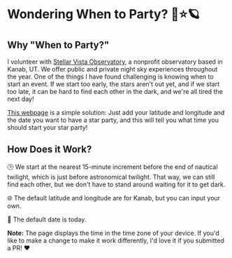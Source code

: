 # Wondering When to Party? 🔭⭐🪐

## Why "When to Party?"

I volunteer with [Stellar Vista Observatory](https://stellarvistaobservatory.org), a nonprofit observatory based in Kanab, UT. We offer public and private night sky experiences throughout the year. One of the things I have found challenging is knowing when to start an event. If we start too early, the stars aren't out yet, and if we start too late, it can be hard to find each other in the dark, and we're all tired the next day!

[This webpage](https://ericpostmaster.github.io/when_to_party/) is a simple solution: Just add your latitude and longitude and the date you want to have a star party, and this will tell you what time you should start your star party!

## How Does it Work?

🕒 We start at the nearest 15-minute increment before the end of nautical twilight, which is just before astronomical twilight. That way, we can still find each other, but we don't have to stand around waiting for it to get dark.

🌐 The default latitude and longitude are for Kanab, but you can input your own.

📆 The default date is today.

**Note:** The page displays the time in the time zone of your device. If you'd like to make a change to make it work differently, I'd love it if you submitted a PR! ❤
